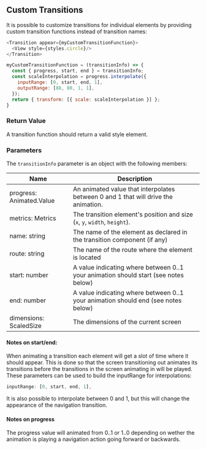 ## Custom Transitions

It is possible to customize transitions for individual elements by providing custom transition functions instead of transition names:

```javascript
<Transition appear={myCustomTransitionFunction}>
  <View style={styles.circle}/>
</Transition>

myCustomTransitionFunction = (transitionInfo) => {
  const { progress, start, end } = transitionInfo;
  const scaleInterpolation = progress.interpolate({
    inputRange: [0, start, end, 1],
    outputRange: [88, 80, 1, 1],
  });
  return { transform: [{ scale: scaleInterpolation }] };
}
```

### Return Value
A transition function should return a valid style element.

### Parameters
The `transitionInfo` parameter is an object with the following members:

| Name        | Description | 
| ----------  | ------------- | 
| progress: Animated.Value 	| An animated value that interpolates between 0 and 1 that will drive the animation. | 
| metrics: Metrics 	| The transition element's position and size (`x`, `y`, `width`, `height`). | 
| name: string 	| The name of the element as declared in the transition component (if any) | 
| route: string 	| The name of the route where the element is located | 
| start: number 	| A value indicating where between 0..1 your animation should start (see notes below) | 
| end: number 	| A value indicating where between 0..1 your animation should end (see notes below) | 
| dimensions: ScaledSize 	| The dimensions of the current screen | 

#### Notes on start/end: 
When animating a transition each element will get a slot of time where it should appear. This is done so that 
the screen transitioning out animates its transitions before the transitions in the screen animating in will be played. 
These parameters can be used to build the inputRange for interpolations:

```javascript
inputRange: [0, start, end, 1],
```

It is also possible to interpolate between 0 and 1, but this will change the appearance of the navigation transition.

#### Notes on progress
The progress value will animated from 0..1 or 1..0 depending on wether the animation is playing a navigation action going forward or backwards.